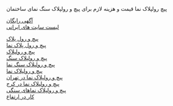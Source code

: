 

پیچ رولپلاک نما قیمت و هزینه لازم برای پیچ و رولپلاک سنگ نمای ساختمان


<a href="https://www.panikad.com/">آگهی رایگان</a><br>
<a href="https://www.panikad.com/sites/">لیست سایت های ایرانی</a><br>


<a href="https://www.panikad.com/k/پیچ-و-رول-پلاک/">پیچ و رول پلاک</a><br>
<a href="https://www.panikad.com/k/پیچ-و-رول-پلاک-نما/">پیچ و رول پلاک نما</a><br>
<a href="https://www.panikad.com/k/پیچ-و-رولپلاک/">پیچ و رولپلاک</a><br>
<a href="https://www.panikad.com/k/پیچ-و-رولپلاک-سنگ/">پیچ و رولپلاک سنگ</a><br>
<a href="https://www.panikad.com/k/پیچ-و-رولپلاک-سنگ-نما/">پیچ و رولپلاک سنگ نما</a><br>
<a href="https://www.panikad.com/k/پیچ-و-رولپلاک-نما/">پیچ و رولپلاک نما</a><br>
<a href="https://www.panikad.com/k/پیچ-و-رولپلاک-نما-در-تهران/">پیچ و رولپلاک نما در تهران</a><br>
<a href="https://www.panikad.com/k/پیچ-و-رولپلاک-نما-در-کرج/">پیچ و رولپلاک نما در کرج</a><br>
<a href="https://www.panikad.com/k/پیچ-و-رولپلاک-نماهای-سنگی/">پیچ و رولپلاک نماهای سنگی</a><br>
<a href="https://www.panikad.com/k/کار-در-ارتفاع/">کار در ارتفاع</a><br>

